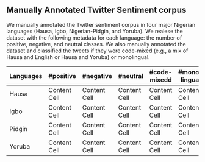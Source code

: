 


## Manually Annotated Twitter Sentiment corpus

We manually annotated the Twitter sentiment corpus in four major Nigerian languages (Hausa, Igbo, Nigerian-Pidgin, and Yoruba). We realese the dataset with the following metadata for each language: the number of positive, negative, and neutral classes. We also manually annotated the dataset and classified the tweets if they were code-mixed (e.g., a mix of Hausa and English or Hausa and Yoruba) or monolingual.

| Languages |      #positive |      #negative| #neutral |  #code-mixedd  | #mono-lingual | 
| --------- | -------- |  -------- | -------- |  ---------- | ---------- |
| Hausa  | Content Cell  |  Content Cell  | Content Cell  |  Content Cell  | Content Cell  |
| Igbo  | Content Cell  |  Content Cell  | Content Cell  |  Content Cell  | Content Cell  |
| Pidgin  | Content Cell  |  Content Cell  | Content Cell  |  Content Cell  | Content Cell  |
| Yoruba  | Content Cell  |  Content Cell  | Content Cell  |  Content Cell  | Content Cell  |


